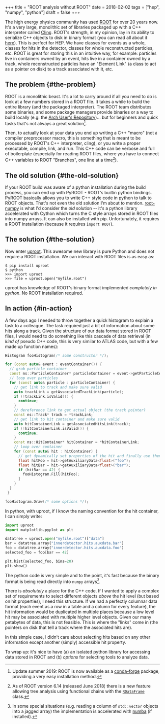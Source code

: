 +++
title = "ROOT analysis without ROOT"
date = 2018-02-02
tags = ["hep", "numpy", "python"]
draft = false
+++

The high energy physics community has used [ROOT](https://root.cern/) for over 20 years
now. It's a very large, monolithic set of libraries packaged up
with a C++ interpreter called [Cling](https://root.cern.ch/cling).  ROOT's strength, in my
opinion, lay in its ability to serialize C++ objects to disk in
binary format (you can read all about it [here](https://root.cern.ch/root/htmldoc/guides/users-guide/InputOutput.html)).  This is perfect
for HEP. We have classes for events as a whole, classes for hits in
the detector, classes for whole reconstructed particles, etc. ROOT
is great for storing this in an intuitive way, for example:
particles live in containers owned by an event, hits live in a
container owned by a track, whole reconstructed particles have an
"Element Link" (a class to act as a pointer on disk) to a track
associated with it, etc.


## The problem {#the-problem}

ROOT is a monolithic beast. It's a lot to carry around if all you
need to do is look at a few numbers stored in a ROOT file. It takes
a while to build the entire library (and the packaged
interpreter). The ROOT team distributes some binaries, and some
package managers provide binaries or a way to build locally
(e.g. the [Arch User's Repository](https://aur.archlinux.org/))... but for beginners and quick
tasks that's not always a great solution[^fn:1].

Then, to actually look at your data you end up writing a C++
"macro" (not a compiler preprocessor macro, this is something that
is meant to be processed by ROOT's C++ interpreter, cling), or you
write a proper executable, compile, link, and run. This C++ code
can be verbose and full of boilerplate (especially for reading ROOT
files, where you have to connect C++ variables to ROOT "Branches",
one line at a time[^fn:2]).


## The old solution {#the-old-solution}

If your ROOT build was aware of a python installation during the
build process, you can end up with PyROOT - ROOT's builtin python
bindings. PyROOT basically allows you to write C++ style code in
python to talk to ROOT objects. That's not even the old solution
I'm about to mention. [root-numpy](https://github.com/scikit-hep/root%5Fnumpy) is what I'd consider the _old_
solution -- it's a python library accelerated with Cython which
turns the C style arrays stored in ROOT files into numpy arrays. It
can also be installed with pip.  Unfortunately, it requires a ROOT
installation (because it requires `import ROOT`).


## The solution {#the-solution}

Now enter [uproot](https://github.com/scikit-hep/uproot). This awesome new library is pure Python and does
not require a ROOT installation. We can interact with ROOT files is
as easy as:

```nil
$ pip install uproot
$ python
>>> import uproot
>>> file = uproot.open("myfile.root")
```

uproot has knowledge of ROOT's binary format implemented
_completely in python_. No ROOT installation required.


## In action {#in-action}

A few days ago I needed to throw together a quick histogram to
explain a task to a colleague. The task required just a bit of
information about some hits along a track. Given the structure of
our data format stored in ROOT files, I would need to do something
like this cascade of data retrieval (in _kind of_ pseudo C++ code,
this is very similar to ATLAS code, but with a few made up function
names):

```C++
Histogram fooHistogram(/* some constructor */);

for (const auto& event : eventContainer()) {
  // grab particle container
  const ns::ParticleContainer* particleContainer = event->getParticleContainer();
  // loop over particles
  for (const auto& particle : particleContainer) {
    // get link to track and make sure valid
    auto trackLink = getAssociatedTrackLink(particle);
    if (!trackLink.isValid()) {
      continue;
    }
    // dereference link to get actual object (the track pointer)
    const ns::Track* track = *trackLink;
    // get link to hit container and make sure valid
    auto hitContainerLink = getAssociatedHitsLink(track);
    if (!hitContainerLink.isValid()) {
      continue;
    }
    const ns::HitContainer* hitContainer = *hitContainerLink;
    // loop over container
    for (const auto& hit : hitContainer) {
      // get dynamically set properties of the hit and finally use them
      float hitFoo = hit->getAuxiliaryData<float>("foo");
      float hitBar = hit->getAuxiliaryData<float>("bar");
      if (hitBar == 42) {
        fooHistogram.Fill(hitFoo);
      }
    }
  }
 }

fooHistogram.Draw(/* some options */);
```

In python, with uproot, if I know the naming convention for the hit
container, I can simply write:

```python
import uproot
import matplotlib.pyplot as plt

datatree = uproot.open("myfile.root")["data"]
bar = datatree.array("innerdetector.hits.auxdata.bar")
foo = datatree.array("innerdetector.hits.auxdata.foo")
selected_foo = foo[bar == 42]

plt.hist(selected_foo, bins=20)
plt.show()
```

The python code is very simple and to the point, it's fast because
the binary format is being read directly into `numpy` arrays[^fn:3].

There is _absolutely_ a place for the C++ code. If I wanted to
apply a complex set of requirements to select different objects
_above_ the hit level (but based on hit properties), I need this
structure. If we had a perfectly columnar data format (each event
as a row in a table and a column for every feature), the hit
information would be duplicated in multiple places because a low
level hit may be associated with multiple higher level
objects. Given our many petabytes of data, this is not
feasible. This is where the "links" come in (the pointers on disk
that tell a track where the associated hits are).

In this simple case, I didn't care about selecting hits based on
any other information except another (simply) accessible hit
property.

To wrap up: it's nice to have (a) an isolated python library for
accessing data stored in ROOT and (b) _options_ for selecting tools
to analyze data.

[^fn:1]: Update summer 2019: ROOT is now available as a [conda-forge](https://conda-forge.org/) package, providing a very easy installation method.
[^fn:2]: As of ROOT version 6.14 (released June 2018) there is a new feature allowing tree analysis using functional chains with the [`RDataFrame`](https://root.cern.ch/doc/master/classROOT%5F1%5F1RDataFrame.html) class.
[^fn:3]: In some special situations (e.g. reading a column of `std::vector` objects into a jagged array) the implementation is accelerated with [numba](https://numba.pydata.org/) (if installed).
